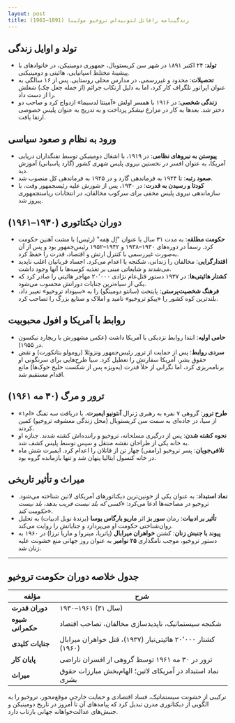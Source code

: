 ```yaml
---
layout: post
title: زندگینامه رافائل لئونیداس تروخیو مولینا (1891–1961)
---
```


## تولد و اوایل زندگی
- **تولد**: ۲۴ اکتبر ۱۸۹۱ در شهر سن کریستوبال، جمهوری دومینیکن، در خانوادهای با پیشینۀ مختلط اسپانیایی، هائیتی و دومینیکنی.
- **تحصیلات**: محدود و غیررسمی، در مدارس محلی روستایی. پس از ۱۶ سالگی به عنوان اپراتور تلگراف کار کرد، اما به دلیل ارتکاب جرائم (از جمله جعل چک) شغلش را از دست داد.
- **زندگی شخصی**: در ۱۹۱۶ با همسر اولش «آمینتا لدسیما» ازدواج کرد و صاحب دو دختر شد. بعدها به کار در مزارع نیشکر پرداخت و به تدریج به عنوان پلیس خصوصی ارتقا یافت.

## ورود به نظام و صعود سیاسی
- **پیوستن به نیروهای نظامی**: در ۱۹۱۹، با اشغال دومینیکن توسط تفنگداران دریایی آمریکا، به عنوان افسر در نخستین نیروی پلیس شهری کشور (گارد پاسبانی) آموزش دید.
- **صعود رتبه**: تا ۱۹۲۴ به فرماندهی گارد و در ۱۹۲۵ به فرماندهی کل منصوب شد.
- **کودتا و رسیدن به قدرت**: در ۱۹۳۰، پس از شورش علیه رئیسجمهور وقت، با سازماندهی نیروی پلیس مخفی برای سرکوب مخالفان، در انتخابات ریاستجمهوری پیروز شد.

## دوران دیکتاتوری (۱۹۳۰–۱۹۶۱)
- **حکومت مطلقه**: به مدت ۳۱ سال با عنوان "اِل هِفه" (رئیس) با مشت آهنین حکومت کرد. رسماً در دوره‌های ۱۹۳۰–۱۹۳۸ و ۱۹۴۲–۱۹۵۲ رئیس‌جمهور بود و پس از آن به‌صورت غیررسمی با کنترل ارتش و اقتصاد، قدرت را حفظ کرد.
- **اقتدارگرایی**: مخالفان را زندانی، شکنجه یا اعدام می‌کرد. اجساد قربانیان اغلب ناپدید می‌شدند و شایعاتی مبنی بر تغذیه کوسه‌ها با آنها وجود داشت.
- **کشتار هائیتی‌ها**: در ۱۹۳۷ دستور قتل‌عام نژادی ۲۰٬۰۰۰ مهاجر هائیتی را صادر کرد که یکی از سیاه‌ترین جنایات دورانش محسوب می‌شود.
- **فرهنگ شخصیت‌پرستی**: پایتخت (سانتو دومینگو) را به «سیوداد تروخیو» تغییر داد، بلندترین کوه کشور را «پیکو تروخیو» نامید و املاک و صنایع بزرگ را تصاحب کرد.

## روابط با آمریکا و افول محبوبیت
- **حامی اولیه**: ابتدا روابط نزدیکی با آمریکا داشت (عکس مشهورش با ریچارد نیکسون در ۱۹۵۵).
- **سردی روابط**: پس از حمایت از ترور رئیس‌جمهور ونزوئلا (رومولو بتانکورت) و نقض حقوق بشر، آمریکا سفارتش را تعطیل کرد. سیا طرح‌هایی برای سرنگونی او برنامه‌ریزی کرد، اما نگرانی از خلأ قدرت (به‌ویژه پس از شکست خلیج خوک‌ها) مانع اقدام مستقیم شد.

## ترور و مرگ (۳۰ مه ۱۹۶۱)
- **طرح ترور**: گروهی ۷ نفره به رهبری ژنرال **آنتونیو ایمبرت**، با دریافت سه تفنگ «ام۱» از سیا، در جاده‌ای به سمت سن کریستوبال (محل زندگی معشوقه تروخیو) کمین کردند.
- **نحوه کشته شدن**: پس از درگیری مسلحانه، تروخیو و راننده‌اش کشته شدند. جنازه او به خانه یکی از طراحان نقشه منتقل و سپس توسط پلیس کشف شد.
- **تلافی‌جویان**: پسر تروخیو (رامفی) چهار تن از قاتلان را اعدام کرد. ایمبرت شش ماه در خانه کنسول ایتالیا پنهان شد و تنها بازمانده گروه بود.

## میراث و تأثیر تاریخی
- **نماد استبداد**: به عنوان یکی از خونین‌ترین دیکتاتورهای آمریکای لاتین شناخته می‌شود. تروخیو در مصاحنه‌ها ادعا می‌کرد: «*کسی که بلد نیست فریب بدهد، بلد نیست حکومت کند*».
- **تأثیر بر ادبیات**: رمان **سور بز** اثر **ماریو بارگاس یوسا** (برندۀ نوبل ادبیات) به تحلیل روان‌شناختی حکومت او می‌پردازد و جنایاتش را روایت می‌کند.
- **پیوند با جنبش زنان**: کشتن **خواهران میرابال** (پاتریا، مینروا و ماریا ترزا) در ۱۹۶۰ به دستور تروخیو، موجب نامگذاری **۲۵ نوامبر** به عنوان روز جهانی منع خشونت علیه زنان شد.

---

## جدول خلاصه دوران حکومت تروخیو

| **مؤلفه** | **شرح** |
|-----------|---------|
| **دوران قدرت** | ۱۹۳۰–۱۹۶۱ (۳۱ سال) |
| **شیوه حکمرانی** | شکنجه سیستماتیک، ناپدیدسازی مخالفان، تصاحب اقتصاد |
| **جنایات کلیدی** | کشتار ۲۰٬۰۰۰ هائیتی‌تبار (۱۹۳۷)، قتل خواهران میرابال (۱۹۶۰) |
| **پایان کار** | ترور در ۳۰ مه ۱۹۶۱ توسط گروهی از افسران ناراضی |
| **میراث** | نماد استبداد در آمریکای لاتین؛ الهام‌بخش مبارزات حقوق بشری |

ترکیبی از خشونت سیستماتیک، فساد اقتصادی و حمایت خارجیِ موقع‌محور، تروخیو را به الگویی از دیکتاتوری مدرن تبدیل کرد که پیامدهای آن تا امروز در تاریخ دومینیکن و جنبش‌های عدالت‌خواهانه جهانی بازتاب دارد.
